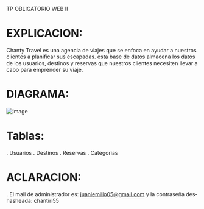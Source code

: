 TP OBLIGATORIO WEB II

# EXPLICACION:

Chanty Travel es una agencia de viajes que se enfoca en ayudar a nuestros clientes a planificar sus escapadas.
esta base de datos almacena los datos de los usuarios, destinos y reservas que nuestros clientes necesiten llevar a cabo para emprender su viaje.

# DIAGRAMA:
![image](https://github.com/user-attachments/assets/a44ff8e8-e1bb-49e1-9b94-1b9bf1e077a8)


# Tablas:
. Usuarios
. Destinos 
. Reservas
. Categorias

# ACLARACION:

. El mail de administrador es: juaniemilio05@gmail.com y la contraseña des-hasheada: chantiri55

